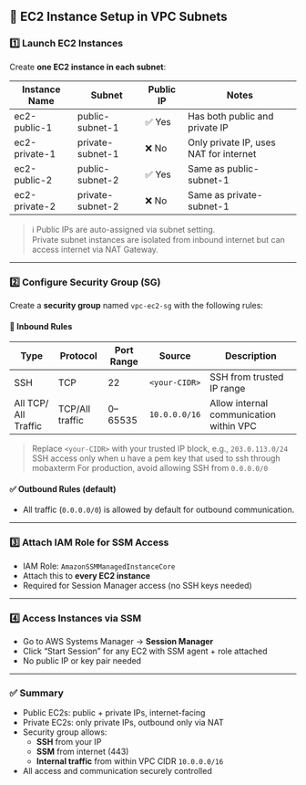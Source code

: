 ## 🚀 EC2 Instance Setup in VPC Subnets

### 1️⃣ Launch EC2 Instances

Create **one EC2 instance in each subnet**:

| Instance Name        | Subnet              | Public IP | Notes                                 |
|----------------------|---------------------|-----------|----------------------------------------|
| ec2-public-1         | public-subnet-1     | ✅ Yes    | Has both public and private IP         |
| ec2-private-1        | private-subnet-1    | ❌ No     | Only private IP, uses NAT for internet |
| ec2-public-2         | public-subnet-2     | ✅ Yes    | Same as public-subnet-1                |
| ec2-private-2        | private-subnet-2    | ❌ No     | Same as private-subnet-1               |

> ℹ️ Public IPs are auto-assigned via subnet setting.  
> Private subnet instances are isolated from inbound internet but can access internet via NAT Gateway.

---

### 2️⃣ Configure Security Group (SG)

Create a **security group** named `vpc-ec2-sg` with the following rules:

#### 🔐 Inbound Rules

| Type       | Protocol | Port Range | Source           | Description                          |
|------------|----------|------------|-------------------|--------------------------------------|
| SSH        | TCP      | 22         | `<your-CIDR>`     | SSH from trusted IP range            |
| All TCP/ All Traffic    | TCP/All traffic      | 0–65535    | `10.0.0.0/16`     | Allow internal communication within VPC |

> Replace `<your-CIDR>` with your trusted IP block, e.g., `203.0.113.0/24`
> SSH access only when u have a pem key that used to ssh through mobaxterm
> For production, avoid allowing SSH from `0.0.0.0/0`

#### ✅ Outbound Rules (default)

- All traffic (`0.0.0.0/0`) is allowed by default for outbound communication.

---

### 3️⃣ Attach IAM Role for SSM Access

- IAM Role: `AmazonSSMManagedInstanceCore`
- Attach this to **every EC2 instance**
- Required for Session Manager access (no SSH keys needed)

---

### 4️⃣ Access Instances via SSM

- Go to AWS Systems Manager → **Session Manager**
- Click “Start Session” for any EC2 with SSM agent + role attached
- No public IP or key pair needed

---

### ✅ Summary

- Public EC2s: public + private IPs, internet-facing
- Private EC2s: only private IPs, outbound only via NAT
- Security group allows:
  - **SSH** from your IP
  - **SSM** from internet (443)
  - **Internal traffic** from within VPC CIDR `10.0.0.0/16`
- All access and communication securely controlled
